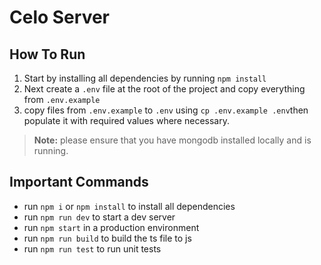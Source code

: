 
# Celo Server
## How To Run
1. Start by installing all dependencies by running `npm install`
2. Next create a `.env` file at the root of the project and copy everything from `.env.example`
3. copy files from `.env.example` to `.env` using `cp .env.example .env`then populate it with required values where necessary.


> **Note:** please ensure that you have mongodb installed locally and is running.

## Important Commands
- run `npm i` or `npm install` to install all dependencies
- run `npm run dev` to start a dev server
- run `npm start` in a production environment
- run `npm run build` to build the ts file to js
- run `npm run test` to run unit tests
